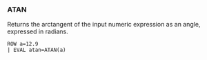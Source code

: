 <!--
This is generated by ESQL’s AbstractFunctionTestCase. Do no edit it. See ../README.md for how to regenerate it.
-->

### ATAN
Returns the arctangent of the input
numeric expression as an angle, expressed in radians.

```
ROW a=12.9
| EVAL atan=ATAN(a)
```
